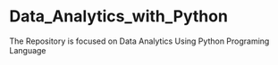 # Data_Analytics_with_Python
The Repository is focused on Data Analytics Using Python Programing Language
